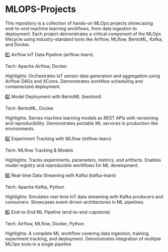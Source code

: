 # MLOPS-Projects
This repository is a collection of hands-on MLOps projects showcasing end-to-end machine learning workflows, from data ingestion to deployment. Each project demonstrates a critical component of the MLOps lifecycle using industry-standard tools like Airflow, MLflow, BentoML, Kafka, and Docker.

1️⃣ Airflow IoT Data Pipeline (airflow-learn)

Tech: Apache Airflow, Docker

Highlights: Orchestrates IoT sensor data generation and aggregation using Airflow DAGs and XComs. Demonstrates workflow scheduling and containerized deployment.

2️⃣ Model Deployment with BentoML (bentoml)

Tech: BentoML, Docker

Highlights: Serves machine learning models as REST APIs with versioning and reproducibility. Demonstrates portable ML services in production-like environments.

3️⃣ Experiment Tracking with MLflow (mlflow-learn)

Tech: MLflow Tracking & Models

Highlights: Tracks experiments, parameters, metrics, and artifacts. Enables model registry and reproducible workflows for ML development.

4️⃣ Real-time Data Streaming with Kafka (kafka-learn)

Tech: Apache Kafka, Python

Highlights: Simulates real-time IoT data streaming with Kafka producers and consumers. Showcases event-driven architectures in ML pipelines.

5️⃣ End-to-End ML Pipeline (end-to-end-capstone)

Tech: Airflow, MLflow, Docker, Python

Highlights: A complete ML workflow covering data ingestion, training, experiment tracking, and deployment. Demonstrates integration of multiple MLOps tools in a single pipeline.

